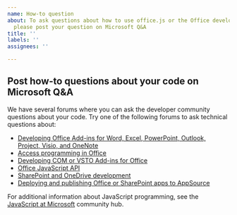 ```yaml
---
name: How-to question
about: To ask questions about how to use office.js or the Office developer platform,
  please post your question on Microsoft Q&A
title: ''
labels: ''
assignees: ''

---
```


## Post how-to questions about your code on Microsoft Q&A

We have several forums where you can ask the developer community questions about your code. Try one of the following forums to ask technical questions about:
- [Developing Office Add-ins for Word, Excel, PowerPoint, Outlook, Project, Visio, and OneNote](https://docs.microsoft.com/answers/topics/office-addins-dev.html)
- [Access programming in Office](https://docs.microsoft.com/answers/topics/office-access-dev.html)
- [Developing COM or VSTO Add-ins for Office](https://docs.microsoft.com/answers/topics/office-vsto-com-dev.html)
- [Office JavaScript API](https://docs.microsoft.com/answers/topics/office-js-dev.html)
- [SharePoint and OneDrive development](https://docs.microsoft.com/answers/topics/sharepoint-dev.html)
- [Deploying and publishing Office or SharePoint apps to AppSource](https://docs.microsoft.com/answers/topics/microsoft-365-apps-publishing-dev.html)

For additional information about JavaScript programming, see the [JavaScript at Microsoft](https://docs.microsoft.com/javascript/) community hub.
